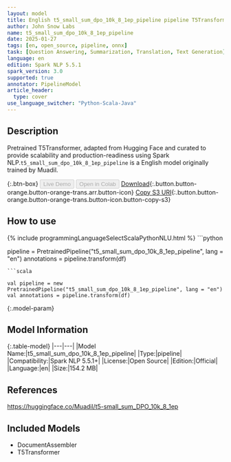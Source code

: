 ```yaml
---
layout: model
title: English t5_small_sum_dpo_10k_8_1ep_pipeline pipeline T5Transformer from Muadil
author: John Snow Labs
name: t5_small_sum_dpo_10k_8_1ep_pipeline
date: 2025-01-27
tags: [en, open_source, pipeline, onnx]
task: [Question Answering, Summarization, Translation, Text Generation]
language: en
edition: Spark NLP 5.5.1
spark_version: 3.0
supported: true
annotator: PipelineModel
article_header:
  type: cover
use_language_switcher: "Python-Scala-Java"
---
```


## Description

Pretrained T5Transformer, adapted from Hugging Face and curated to provide scalability and production-readiness using Spark NLP.`t5_small_sum_dpo_10k_8_1ep_pipeline` is a English model originally trained by Muadil.

{:.btn-box}
<button class="button button-orange" disabled>Live Demo</button>
<button class="button button-orange" disabled>Open in Colab</button>
[Download](https://s3.amazonaws.com/auxdata.johnsnowlabs.com/public/models/t5_small_sum_dpo_10k_8_1ep_pipeline_en_5.5.1_3.0_1737946172737.zip){:.button.button-orange.button-orange-trans.arr.button-icon}
[Copy S3 URI](s3://auxdata.johnsnowlabs.com/public/models/t5_small_sum_dpo_10k_8_1ep_pipeline_en_5.5.1_3.0_1737946172737.zip){:.button.button-orange.button-orange-trans.button-icon.button-copy-s3}

## How to use



<div class="tabs-box" markdown="1">
{% include programmingLanguageSelectScalaPythonNLU.html %}
```python

pipeline = PretrainedPipeline("t5_small_sum_dpo_10k_8_1ep_pipeline", lang = "en")
annotations =  pipeline.transform(df)   

```
```scala

val pipeline = new PretrainedPipeline("t5_small_sum_dpo_10k_8_1ep_pipeline", lang = "en")
val annotations = pipeline.transform(df)

```
</div>

{:.model-param}
## Model Information

{:.table-model}
|---|---|
|Model Name:|t5_small_sum_dpo_10k_8_1ep_pipeline|
|Type:|pipeline|
|Compatibility:|Spark NLP 5.5.1+|
|License:|Open Source|
|Edition:|Official|
|Language:|en|
|Size:|154.2 MB|

## References

https://huggingface.co/Muadil/t5-small_sum_DPO_10k_8_1ep

## Included Models

- DocumentAssembler
- T5Transformer